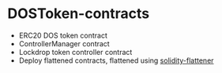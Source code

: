 # DOSToken-contracts
* ERC20 DOS token contract
* ControllerManager contract
* Lockdrop token controller contract
* Deploy flattened contracts, flattened using [solidity-flattener](https://github.com/poanetwork/solidity-flattener)
